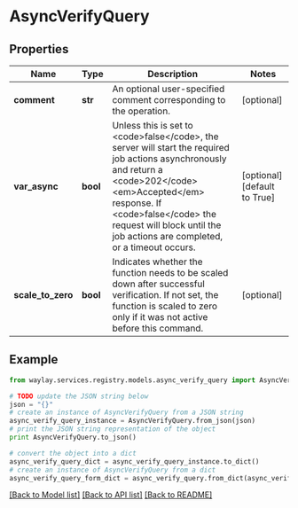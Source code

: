 # AsyncVerifyQuery


## Properties

Name | Type | Description | Notes
------------ | ------------- | ------------- | -------------
**comment** | **str** | An optional user-specified comment corresponding to the operation. | [optional] 
**var_async** | **bool** | Unless this is set to &lt;code&gt;false&lt;/code&gt;, the server will start the required job actions asynchronously and return a &lt;code&gt;202&lt;/code&gt; &lt;em&gt;Accepted&lt;/em&gt; response. If &lt;code&gt;false&lt;/code&gt; the request will block until the job actions are completed, or a timeout occurs. | [optional] [default to True]
**scale_to_zero** | **bool** | Indicates whether the function needs to be scaled down after successful verification. If not set, the function is scaled to zero only if it was not active before this command. | [optional] 

## Example

```python
from waylay.services.registry.models.async_verify_query import AsyncVerifyQuery

# TODO update the JSON string below
json = "{}"
# create an instance of AsyncVerifyQuery from a JSON string
async_verify_query_instance = AsyncVerifyQuery.from_json(json)
# print the JSON string representation of the object
print AsyncVerifyQuery.to_json()

# convert the object into a dict
async_verify_query_dict = async_verify_query_instance.to_dict()
# create an instance of AsyncVerifyQuery from a dict
async_verify_query_form_dict = async_verify_query.from_dict(async_verify_query_dict)
```
[[Back to Model list]](../README.md#documentation-for-models) [[Back to API list]](../README.md#documentation-for-api-endpoints) [[Back to README]](../README.md)


